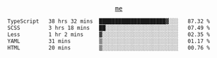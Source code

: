<p align="center">
  <samp>
    <a href="https://yiwwhl.com">me</a>
  </samp>
</p>

<!--START_SECTION:waka-->

```txt
TypeScript   38 hrs 32 mins  █████████████████████▓░░░   87.32 %
SCSS         3 hrs 18 mins   ██░░░░░░░░░░░░░░░░░░░░░░░   07.49 %
Less         1 hr 2 mins     ▓░░░░░░░░░░░░░░░░░░░░░░░░   02.35 %
YAML         31 mins         ▒░░░░░░░░░░░░░░░░░░░░░░░░   01.17 %
HTML         20 mins         ▒░░░░░░░░░░░░░░░░░░░░░░░░   00.76 %
```

<!--END_SECTION:waka-->